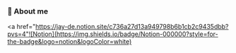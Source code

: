 ### 💫 About me
<a href="https://jay-de.notion.site/c736a27d13a949798b6b1cb2c9435dbb?pvs=4"![Notion](https://img.shields.io/badge/Notion-000000?style=for-the-badge&logo=notion&logoColor=white)</a>

<!--
**ariha1982/ariha1982** is a ✨ _special_ ✨ repository because its `README.md` (this file) appears on your GitHub profile.

Here are some ideas to get you started:

- 🔭 I’m currently working on ...
- 🌱 I’m currently learning ...
- 👯 I’m looking to collaborate on ...
- 🤔 I’m looking for help with ...
- 💬 Ask me about ...
- 📫 How to reach me: ...
- 😄 Pronouns: ...
- ⚡ Fun fact: ...
-->
